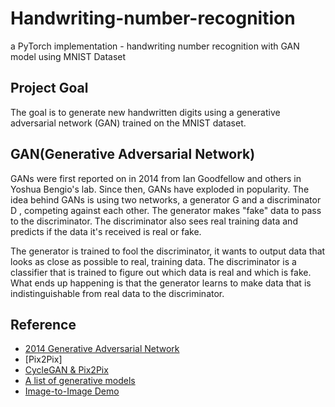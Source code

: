 # Handwriting-number-recognition
a PyTorch implementation - handwriting  number recognition with GAN model using MNIST Dataset

## Project Goal 
The goal is to generate new handwritten digits using a generative adversarial network (GAN) trained on the MNIST dataset.
## GAN(Generative Adversarial Network)
GANs were first reported on in 2014 from Ian Goodfellow and others in Yoshua Bengio's lab. Since then, GANs have exploded in popularity. 
The idea behind GANs is using two networks, a generator  G  and a discriminator  D , competing against each other. The generator makes "fake" data to pass to the discriminator. The discriminator also sees real training data and predicts if the data it's received is real or fake.

The generator is trained to fool the discriminator, it wants to output data that looks as close as possible to real, training data.
The discriminator is a classifier that is trained to figure out which data is real and which is fake.
What ends up happening is that the generator learns to make data that is indistinguishable from real data to the discriminator.

## Reference 
* [2014 Generative Adversarial Network](https://arxiv.org/abs/1406.2661)
* [Pix2Pix]
* [CycleGAN & Pix2Pix](https://github.com/junyanz/pytorch-CycleGAN-and-pix2pix)
* [A list of generative models](https://github.com/wiseodd/generative-models)
* [Image-to-Image Demo](https://affinelayer.com/pixsrv/)
